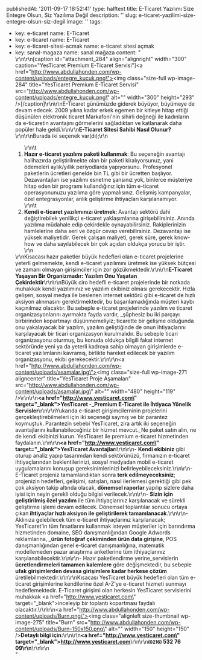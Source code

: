 publishedAt: '2011-09-17 18:52:41'
type: halftext
title: E-Ticaret Yazılımı Size Entegre Olsun, Siz Yazılıma Değil
description: ''
slug: e-ticaret-yazilimi-size-entegre-olsun-siz-degil
image: ''
tags:
  - key: e-ticaret
    name: E-Ticaret
  - key: e-ticaret
    name: E-Ticaret
  - key: e-ticaret-sitesi-acmak
    name: e-ticaret sitesi açmak
  - key: sanal-magaza
    name: sanal mağaza
content: "<div>\r\n\r\n[caption id=\"attachment_284\" align=\"alignright\" width=\"300\" caption=\"YesTicaret Premium E-Ticaret Servisi\"]<a href=\"http://www.abdullahonden.com/wp-content/uploads/entegre_kucuk.png\"><img class=\"size-full wp-image-284\" title=\"YesTicaret Premium E-Ticaret Servisi\" src=\"http://www.abdullahonden.com/wp-content/uploads/entegre_kucuk.png\" alt=\"\" width=\"300\" height=\"293\" /></a>[/caption]\r\n\r\nE-Ticaret günümüzde giderek büyüyor, büyümeye de devam edecek. 2009 yılına kadar erkek egemen bir kitleye hitap ettiği düşünülen elektronik ticaret Markafoni'nin sihirli değneği ile kadınların da e-ticaretin avantajını görmelerini sağladıktan ve katlanarak daha popüler hale geldi.\r\n\r\n<strong>E-Ticaret Sitesi Sahibi Nasıl Olunur?</strong>\r\n\r\nBurada iki seçenek var(dı);\r\n<ol>\r\n\t<li><strong>Hazır e-ticaret yazılımı paketi kullanmak</strong>: Bu seçeneğin avantajı halihazırda geliştirilmekte olan bir paketi kiralıyorsunuz, yani ödemeleri aylık/yıllık periyodlarda yapıyorsunu. Profesyonel paketlerin ücretleri genelde bin TL gibi bir ücretten başlıyor. Dezavantajları ise yazılımı esnetme şansınız yok, binlerce müşteriye hitap eden bir programı kullandığınız için tüm e-ticaret operasyonunuzu yazılıma göre yapmalısınız. Gelişmiş kampanyalar, özel entegrasyonlar, anlık geliştirme ihtiyaçları karşılanamıyor.</li>\r\n\t<li><strong>Kendi e-ticaret yazılımınızı üretmek: </strong>Avantajı sektörü dahi değiştirebilek yenilikçi e-ticaret yaklaşımlarına girişebilirsiniz. Anında yazılıma müdahale edip çekirdekle oynayabilirsiniz. Rakiplerinizin hamlelerine daha seri ve özgür cevap verebilirsiniz. Dezavantajı ise yüksek maliyetidir. Gerek çalışan maliyeti, gerek süre, gerek know-how ve daha sayılabilecek bir çok açıdan oldukça yorucu bir iştir.</li>\r\n</ol>\r\nKısacası hazır paketler büyük hedefleri olan e-ticaret projelerine yeterli gelmemekte, kendi e-ticaret yazılımını üretmek ise yüksek bütçesi ve zamanı olmayan girişimciler için zor gözükmektedir.\r\n\r\n<strong>E-Ticaret Yaşayan Bir Organizmadır: Yazılım Onu Yaşatan Çekirdektir</strong>\r\n\r\nBüyük ciro hedefli e-ticaret projelerinde bir notkada muhakkak kendi yazılımınız ve yazılım ekibiniz olması gerekecektir. Hızla gelişen, sosyal medya ile beslenen internet sektörü gibi e-ticaret de hızlı aksiyon alınmasını gerektirmektedir, bu başarılamadığında müşteri kaybı kaçınılmaz olacaktır. Bu sebeple e-ticaret projelerinde yazılım ve ticaret organizasyonlarını ayırmakta fayda vardır, \_şüphesiz bu iki parçayı birbirinden kopartmayı düşünmemeliyiz; ticarette bir gelişme olduğunda onu yakalayacak bir yazılım, yazılım geliştiğinde de onun ihtiyaçlarını karşılayacak bir ticari organizasyon kurulmalıdır. Bu sebeple ticari organizasyonu oturmuş, bu konuda oldukça bilgili fakat internet sektöründe yeni ya da yeterli kadroya sahip olmayan girişimlerde e-ticaret yazılımlarını kavramış, birlikte hareket edilecek bir yazılım organizasyonu, ekibi gerekecektir.\r\n\r\n<a href=\"http://www.abdullahonden.com/wp-content/uploads/asamalar.jpg\"><img class=\"size-full wp-image-271 aligncenter\" title=\"YesTicaret Proje Aşamaları\" src=\"http://www.abdullahonden.com/wp-content/uploads/asamalar.jpg\" alt=\"\" width=\"480\" height=\"119\" /></a>\r\n\r\n<strong><a href=\"http://www.yesticaret.com\" target=\"_blank\">YesTicaret</a> -\_Premium E-Ticaret ile İhtiyaca Yönelik Servisler</strong>\r\n\r\nYukarıda e-ticaret girişimcilerninin projelerini gerçekleştirebilmeleri için iki seçeneği saymış ve bir parantez koymuştuk. Parantezin sebebi YesTicaret, zira artık iki seçeneğin avantajlarını kullanabileceğiniz bir hizmet mevcut.\_Ne paket satın alın, ne de kendi ekibinizi kurun. YesTicaret ile premium e-ticaret hizmetinden faydalanın.\r\n\r\n<strong><a href=\"http://www.yesticaret.com\" target=\"_blank\">YesTicaret</a> Avantajları</strong>\r\n\r\n- <strong>Kendi ekibiniz</strong> gibi oturup analiz yapıp tasarımdan kendi sektörünüzü, firmanızın e-ticaret ihtiyaçlarından beklentilerinizi, sosyal medyadan mobil e-ticaret uygulamalarını konuşup gereksinimlerinizi belirleyebileceksiniz.\r\n\r\n- E-Ticaret projeniz tamamlandıktan sonra <strong>terk edilmeyeceksiniz</strong>; projenizin hedefleri, gelişimi, satışları, nasıl ilerlemesi gerektiği gibi pek çok aksiyon takip altında olacak, <strong>dönemsel raporlar </strong>yapılıp sizlere daha iyisi için neyin gerekli olduğu bilgisi verilecek.\r\n\r\n- <strong>Sizin için geliştirilmiş özel yazılım</strong> ile tüm ihtiyaçlarınız karşılanacak ve sürekli geliştirme işlemi devam edilecek. Dönemsel toplantılar sonucu ortaya çıkan<strong> ihtiyaçlar hızlı aksiyon ile geliştirilerek tamamlanacak</strong>.\r\n\r\n- Aklınıza gelebilecek tüm e-ticaret ihtiyaçlarınız karşılanacak; YesTicaret'in tüm fırsatlarını kullanmak isteyen müşteriler için barındırma hizmetinden domaine, SEO danışmanlığından Google Adwords reklamlarına, \_<strong>ürün fotoğraf çekiminden ürün data girişine</strong>, POS danışmanlığından genel e-ticaret danışmanlığına, matematik modellemeden pazar araştırma anketlerine tüm ithiyaçlarınız karşılanabilecektir.\r\n\r\n- Hazır paketlendirme yerine\_servislerin <strong>ücretlendirmeleri tamamen kalemlere</strong> göre değişmektedir, bu sebeple <strong>ufak girişimlerden devasa girişimlere kadar herkese çözüm</strong> üretilebilmektedir.\r\n\r\nKısacası YesTicaret büyük hedefleri olan tüm e-ticaret girişimlerine kendilerine özel A-Z'ye e-ticaret hizmeti sunmayı hedeflemektedir. E-Ticaret girişimi olan herkesin YesTicaret servislerini muhakkak <a href=\"http://www.yesticaret.com\" target=\"_blank\">inceleyip</a> bir toplantı kopartması faydalı olacaktır.\r\n\r\n<a href=\"http://www.abdullahonden.com/wp-content/uploads/Burn.png\"><img class=\"alignleft size-thumbnail wp-image-275\" title=\"Burn\" src=\"http://www.abdullahonden.com/wp-content/uploads/Burn-150x150.png\" alt=\"\" width=\"150\" height=\"150\" /></a><strong>Detaylı bilgi için:</strong>\r\n\r\n<strong><a href=\"http://www.yesticaret.com\" target=\"_blank\">http://www.yesticaret.com</a></strong>\r\n\r\n<strong><strong><small>(0216)</small> 532 76 09</strong>\r\n</strong>\r\n\r\n</div>"

